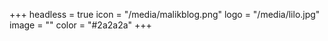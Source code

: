 +++
headless = true
icon = "/media/malikblog.png"
logo = "/media/lilo.jpg"
image = ""
color = "#2a2a2a"
+++
